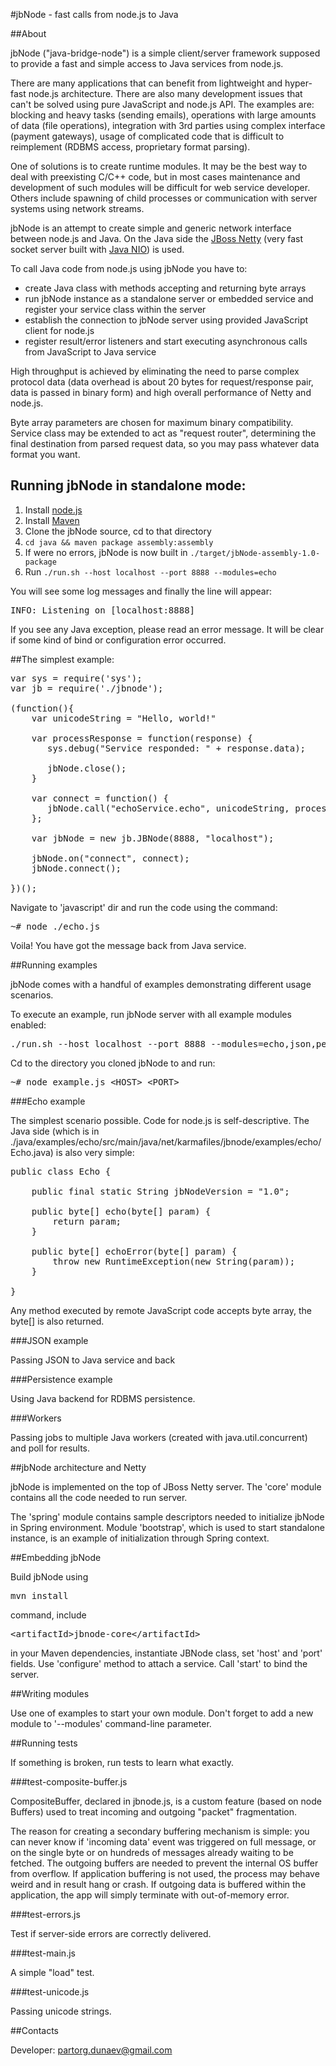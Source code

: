 #jbNode - fast calls from node.js to Java 

##About

jbNode ("java-bridge-node") is a simple client/server framework supposed to provide a fast and simple access to Java services from node.js.

There are many applications that can benefit from lightweight and hyper-fast node.js architecture. There are also many development issues that can't be solved using pure JavaScript and node.js API.
The examples are: blocking and heavy tasks (sending emails), operations with large amounts of data (file operations), integration with 3rd parties using complex interface (payment gateways), usage of complicated code that is difficult to reimplement (RDBMS access, proprietary format parsing).

One of solutions is to create runtime modules. It may be the best way to deal with preexisting C/C++ code, but in most cases maintenance and development of such modules will be difficult for web service developer. Others include spawning of child processes or communication with server systems using network streams.

jbNode is an attempt to create simple and generic network interface between node.js and Java. On the Java side the [JBoss Netty](http://www.jboss.org/netty) (very fast socket server built with [Java NIO](http://download.oracle.com/javase/6/docs/api/index.html?java/nio/channels/package-summary.html)) is used.

To call Java code from node.js using jbNode you have to:

* create Java class with methods accepting and returning byte arrays
* run jbNode instance as a standalone server or embedded service and register your service class within the server 
* establish the connection to jbNode server using provided JavaScript client for node.js
* register result/error listeners and start executing asynchronous calls from JavaScript to Java service

High throughput is achieved by eliminating the need to parse complex protocol data (data overhead is about 20 bytes for request/response pair, data is passed in binary form) and high overall performance of Netty and node.js. 

Byte array parameters are chosen for maximum binary compatibility. Service class may be extended to act as "request router", determining the final destination from parsed request data, so you may pass whatever data format you want.

## Running jbNode in standalone mode:

1. Install [node.js](http://nodejs.org/)
2. Install [Maven](http://maven.apache.org/)
3. Clone the jbNode source, cd to that directory
4. `cd java && maven package assembly:assembly`
5. If were no errors, jbNode is now built in `./target/jbNode-assembly-1.0-package`
6. Run `./run.sh --host localhost --port 8888 --modules=echo`

You will see some log messages and finally the line will appear:
<pre>INFO: Listening on [localhost:8888]</pre>
If you see any Java exception, please read an error message. It will be clear if some kind of bind or configuration error occurred.

##The simplest example: 

<pre>
var sys = require('sys');
var jb = require('./jbnode');

(function(){
    var unicodeString = "Hello, world!"

    var processResponse = function(response) {
       sys.debug("Service responded: " + response.data);

       jbNode.close();
    }

    var connect = function() {
       jbNode.call("echoService.echo", unicodeString, processResponse);
    };

    var jbNode = new jb.JBNode(8888, "localhost");
   
    jbNode.on("connect", connect);
    jbNode.connect();

})();
</pre>

Navigate to 'javascript' dir and run the code using the command: 
<pre>
~# node ./echo.js
</pre>
Voila! You have got the message back from Java service.

##Running examples

jbNode comes with a handful of examples demonstrating different usage scenarios.

To execute an example, run jbNode server with all example modules enabled: 

<pre>./run.sh --host localhost --port 8888 --modules=echo,json,persist,workers</pre>

Cd to the directory you cloned jbNode to and run:

<pre>~# node example.js &lt;HOST&gt; &lt;PORT&gt; </pre> 

###Echo example

The simplest scenario possible. Code for node.js is self-descriptive. The Java side (which is in ./java/examples/echo/src/main/java/net/karmafiles/jbnode/examples/echo/Echo.java) is also very simple:

<pre>
public class Echo {

    public final static String jbNodeVersion = "1.0";

    public byte[] echo(byte[] param) {
        return param;
    }

    public byte[] echoError(byte[] param) {
        throw new RuntimeException(new String(param));
    }

}
</pre>

Any method executed by remote JavaScript code accepts byte array, the byte[] is also returned. 

###JSON example

Passing JSON to Java service and back

###Persistence example

Using Java backend for RDBMS persistence.

###Workers

Passing jobs to multiple Java workers (created with java.util.concurrent) and poll for results. 

##jbNode architecture and Netty

jbNode is implemented on the top of JBoss Netty server. The 'core' module contains all the code needed to run server. 

The 'spring' module contains sample descriptors needed to initialize jbNode in Spring environment. Module 'bootstrap', which is used to start standalone instance, is an example of initialization through Spring context. 

##Embedding jbNode

Build jbNode using <pre>mvn install</pre> command, include <pre>&lt;artifactId&gt;jbnode-core&lt;/artifactId&gt;</pre> in your Maven dependencies, instantiate JBNode class, set 'host' and 'port' fields. Use 'configure' method to attach a service. Call 'start' to bind the server. 

##Writing modules

Use one of examples to start your own module. Don't forget to add a new module to '--modules' command-line parameter. 

##Running tests

If something is broken, run tests to learn what exactly. 

###test-composite-buffer.js

CompositeBuffer, declared in jbnode.js, is a custom feature (based on node Buffers) used to treat incoming and outgoing "packet" fragmentation. 

The reason for creating a secondary buffering mechanism is simple: you can never know if 'incoming data' event was triggered on full message, or on the single byte or on hundreds of messages already waiting to be fetched. The outgoing buffers are needed to prevent the internal OS buffer from overflow. If application buffering is not used, the process may behave weird and in result hang or crash. If outgoing data is buffered within the application, the app will simply terminate with out-of-memory error. 

###test-errors.js

Test if server-side errors are correctly delivered. 

###test-main.js

A simple "load" test. 

###test-unicode.js

Passing unicode strings.

##Contacts

Developer: partorg.dunaev@gmail.com